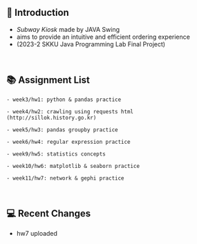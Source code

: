   🥪 **Introduction**
  -------------
  + *Subway Kiosk* made by JAVA Swing
  + aims to provide an intuitive and efficient ordering experience
  + (2023-2 SKKU Java Programming Lab Final Project)
  
  <br/>
  
  📚 **Assignment List**
  -----------------
  ```
  - week3/hw1: python & pandas practice
  
  - week4/hw2: crawling using requests html (http://sillok.history.go.kr)

  - week5/hw3: pandas groupby practice
  
  - week6/hw4: regular expression practice
  
  - week9/hw5: statistics concepts
  
  - week10/hw6: matplotlib & seaborn practice
  
  - week11/hw7: network & gephi practice
  ```
  
  <br/>
  
  💻 **Recent Changes**
  ---------
  + hw7 uploaded

